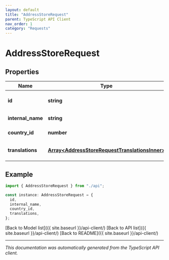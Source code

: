 ```yaml
---
layout: default
title: "AddressStoreRequest"
parent: TypeScript API Client
nav_order: 1
category: "Requests"
---
```


# AddressStoreRequest

## Properties

| Name              | Type                                                                                             | Description | Notes                             |
| ----------------- | ------------------------------------------------------------------------------------------------ | ----------- | --------------------------------- |
| **id**            | **string**                                                                                       |             | [optional] [default to undefined] |
| **internal_name** | **string**                                                                                       |             | [default to undefined]            |
| **country_id**    | **number**                                                                                       |             | [default to undefined]            |
| **translations**  | [**Array&lt;AddressStoreRequestTranslationsInner&gt;**](AddressStoreRequestTranslationsInner.md) |             | [optional] [default to undefined] |

## Example

```typescript
import { AddressStoreRequest } from "./api";

const instance: AddressStoreRequest = {
  id,
  internal_name,
  country_id,
  translations,
};
```

[Back to Model list]({{ site.baseurl }}/api-client/) [Back to API list]({{ site.baseurl }}/api-client/) [Back to README]({{ site.baseurl }}/api-client/)

---

_This documentation was automatically generated from the TypeScript API client._
